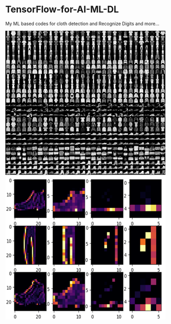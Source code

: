 # TensorFlow-for-AI-ML-DL
My ML based codes for cloth detection and Recognize Digits and more...


<img width="500px" height="450px" src="https://github.com/Shruti-T/TensorFlow-for-AI-ML-DL/blob/main/fashion-mnist-sprite.png">
<img width="500px" height="450px" src="https://github.com/Shruti-T/TensorFlow-for-AI-ML-DL/blob/main/Dataset%20training.png">
